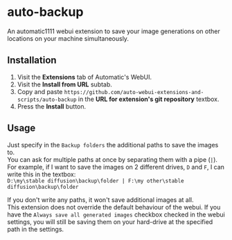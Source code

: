 # auto-backup
An automatic1111 webui extension to save your image generations on other locations on your machine simultaneously. 

## Installation
1. Visit the **Extensions** tab of Automatic's WebUI.
2. Visit the **Install from URL** subtab.
3. Copy and paste `https://github.com/auto-webui-extensions-and-scripts/auto-backup` in the **URL for extension's git repository** textbox.
4. Press the **Install** button. 


## Usage
Just specify in the `Backup folders` the additional paths to save the images to.  
You can ask for multiple paths at once by separating them with a pipe (`|`).  
For example, if I want to save the images on 2 different drives, `D` and `F`, I can write this in the textbox:  
`D:\my\stable diffusion\backup\folder | F:\my other\stable diffusion\backup\folder`  

If you don't write any paths, it won't save additional images at all.  
This extension does not override the default behaviour of the webui. If you have the `Always save all generated images` checkbox checked in the webui settings, you will still be saving them on your hard-drive at the specified path in the settings.
